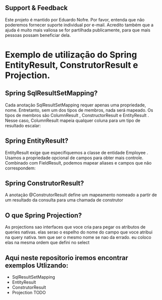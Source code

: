 ## Support & Feedback<BR>
Este projeto é mantido por Eduardo Nofre. Por favor, entenda que não poderemos fornecer suporte individual por e-mail. Acredito também que a ajuda é muito mais valiosa se for partilhada publicamente, para que mais pessoas possam beneficiar dela.

# Exemplo de utilização do Spring EntityResult, ConstrutorResult e Projection.

## Spring SqlResultSetMapping?
Cada anotação SqlResultSetMapping  requer apenas uma propriedade, nome. Entretanto, sem um dos tipos de membros, nada será mapeado. Os tipos de membros são ColumnResult , ConstructorResult e EntityResult .
Nesse caso,  ColumnResult  mapeia qualquer coluna para um tipo de resultado escalar:

## Spring EntityResult?
EntityResult exige que especifiquemos a classe de entidade Employee .
Usamos a propriedade opcional de campos  para obter mais controle. Combinado com  FieldResult, podemos mapear aliases e campos que não correspondem:

## Spring ConstrutorResult?
A anotação @ConstrutorResult define um mapeamento nomeado a partir de um
resultado da consulta para uma chamada de construtor

## O que Spring Projection?
As projections sao interfaces que voce cria para pegar os atributos de queries nativas. elas serao o espelho do nome do campo que voce atribui na query nativa. 
tem que ser o mesmo nome se nao da errado. eu coloco elas na mesma ordem que defini no select

## Aqui neste repositorio iremos encontrar exemplos Utlizando:
 - SqlResultSetMapping
 - EntityResult
 - ConstrutorResult
 - Projection TODO
   
